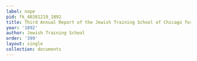 ```yaml
---
label: nope
pid: fk_40381219_1892
title: Third Annual Report of the Jewish Training School of Chicago for 1891-92
year: '1892'
author: Jewish Training School
order: '399'
layout: single
collection: documents
---
```

